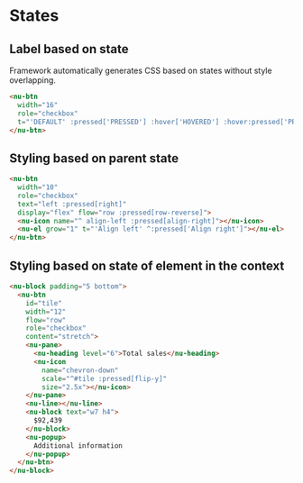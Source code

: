 # States

## Label based on state

Framework automatically generates CSS based on states without style overlapping.

```html
<nu-btn
  width="16"
  role="checkbox"
  t="'DEFAULT' :pressed['PRESSED'] :hover['HOVERED'] :hover:pressed['PRESSED & HOVERED']">
</nu-btn>
```

## Styling based on parent state

```html
<nu-btn
  width="10"
  role="checkbox"
  text="left :pressed[right]"
  display="flex" flow="row :pressed[row-reverse]">
  <nu-icon name="^ align-left :pressed[align-right]"></nu-icon>
  <nu-el grow="1" t="'Align left' ^:pressed['Align right']"></nu-el>
</nu-btn>
```

## Styling based on state of element in the context

```html
<nu-block padding="5 bottom">
  <nu-btn
    id="tile"
    width="12"
    flow="row"
    role="checkbox"
    content="stretch">
    <nu-pane>
      <nu-heading level="6">Total sales</nu-heading>
      <nu-icon
        name="chevron-down"
        scale="^#tile :pressed[flip-y]"
        size="2.5x"></nu-icon>
    </nu-pane>
    <nu-line></nu-line>
    <nu-block text="w7 h4">
      $92,439
    </nu-block>
    <nu-popup>
      Additional information
    </nu-popup>
  </nu-btn>
</nu-block>
```
